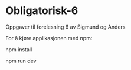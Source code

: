 # Obligatorisk-6

Oppgaver til forelesning 6 av Sigmund og Anders

For å kjøre applikasjonen med npm:

npm install

npm run dev



